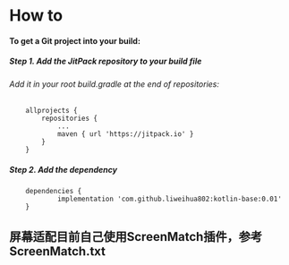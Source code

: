 # How to
#### To get a Git project into your build:

##### Step 1. Add the JitPack repository to your build file
###### Add it in your root build.gradle at the end of repositories:
```
	allprojects {
		repositories {
			...
			maven { url 'https://jitpack.io' }
		}
	}
```
##### Step 2. Add the dependency
```
	dependencies {
	        implementation 'com.github.liweihua802:kotlin-base:0.01'
	}
```

## 屏幕适配目前自己使用ScreenMatch插件，参考ScreenMatch.txt

